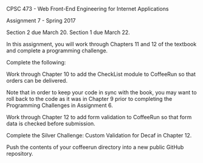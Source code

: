 CPSC 473 - Web Front-End Engineering for Internet Applications

Assignment 7 - Spring 2017

Section 2 due March 20.  Section 1 due March 22.

In this assignment, you will work through Chapters 11 and 12 of the textbook and complete a programming challenge.

Complete the following:

Work through Chapter 10 to add the CheckList module to CoffeeRun so that orders can be delivered.

Note that in order to keep your code in sync with the book, you may want to roll back to the code as it was in Chapter 9 prior to completing the Programming Challenges in Assignment 6.

Work through Chapter 12 to add form validation to CoffeeRun so that form data is checked before submission.

Complete the Silver Challenge: Custom Validation for Decaf in Chapter 12.

Push the contents of your coffeerun directory into a new public GitHub repository.
